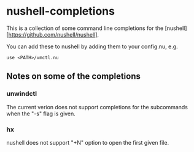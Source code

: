 # nushell-completions

This is a collection of some command line completions for the [nushell][https://github.com/nushell/nushell].

You can add these to nushell by adding them to your config.nu, e.g.

```nushell
use <PATH>/vmctl.nu
```

## Notes on some of the completions

### unwindctl
The current verion does not support completions for the subcommands when the "-s" flag is given.

### hx
nushell does not support "+N" option to open the first given file.

